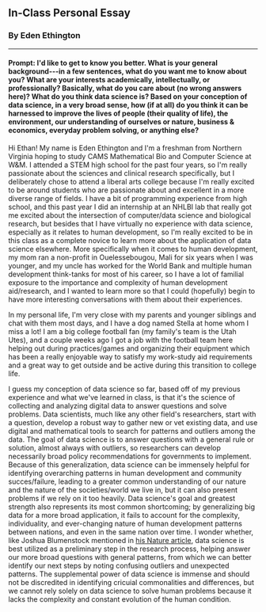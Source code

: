 ## In-Class Personal Essay

### By Eden Ethington
---

#### Prompt: I'd like to get to know you better. What is your general background---in a few sentences, what do you want me to know about you? What are your interests academically, intellectually, or professionally? Basically, what do you care about (no wrong answers here)? What do you think data science is? Based on your conception of data science, in a very broad sense, how (if at all) do you think it can be harnessed to improve the lives of people (their quality of life), the environment, our understanding of ourselves or nature, business & economics, everyday problem solving, or anything else?

Hi Ethan! My name is Eden Ethington and I'm a freshman from Northern Virginia hoping to study CAMS Mathematical Bio and Computer Science at W&M. I attended a STEM high school for the past four years, so I'm really passionate about the sciences and clinical research specifically, but I deliberately chose to attend a liberal arts college because I'm really excited to be around students who are passionate about and excellent in a more diverse range of fields. I have a bit of programming experience from high school, and this past year I did an internship at an NHLBI lab that really got me excited about the intersection of computer/data science and biological research, but besides that I have virtually no experience with data science, especially as it relates to human development, so I'm really excited to be in this class as a complete novice to learn more about the application of data science elsewhere. More specifically when it comes to human development, my mom ran a non-profit in Ouelessebougou, Mali for six years when I was younger, and my uncle has worked for the World Bank and multiple human development think-tanks for most of his career, so I have a lot of familial exposure to the importance and complexity of human development aid/research, and I wanted to learn more so that I could (hopefully) begin to have more interesting conversations with them about their experiences.

In my personal life, I'm very close with my parents and younger siblings and chat with them most days, and I have a dog named Stella at home whom I miss a lot! I am a big college football fan (my family's team is the Utah Utes), and a couple weeks ago I got a job with the football team here helping out during practices/games and organizing their equipment which has been a really enjoyable way to satisfy my work-study aid requirements and a great way to get outside and be active during this transition to college life. 

I guess my conception of data science so far, based off of my previous experience and what we've learned in class, is that it's the science of collecting and analyzing digital data to answer questions and solve problems. Data scientists, much like any other field's researchers, start with a question, develop a robust way to gather new or vet existing data, and use digital and mathematical tools to search for patterns and outliers among the data. The goal of data science is to answer questions with a general rule or solution, almost always with outliers, so researchers can develop necessarily broad policy recommendations for governments to implement. Because of this generalization, data science can be immensely helpful for identifying overarching patterns in human development and community succes/failure, leading to a greater common understanding of our nature and the nature of the societies/world we live in, but it can also present problems if we rely on it too heavily. Data science's goal and greatest strength also represents its most common shortcoming; by generalizing big data for a more broad application, it fails to account for the complexity, individuality, and ever-changing nature of human development patterns between nations, and even in the same nation over time. I wonder whether, like Joshua Blumenstock mentioned in [his Nature article](https://www.nature.com/articles/d41586-018-06215-5), data science is best utilized as a preliminary step in the research process, helping answer our more broad questions with general patterns, from which we can better identify our next steps by noting confusing outliers and unexpected patterns. The supplemental power of data science is immense and should not be discredited in identifying cricuial commonalities and differences, but we cannot rely solely on data science to solve human problems because it lacks the complexity and constant evolution of the human condition.
